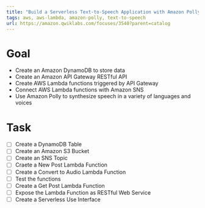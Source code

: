 ```yaml
---
title: "Build a Serverless Text-to-Speech Application with Amazon Polly"
tags: aws, aws-lambda, amazon-polly, text-to-speech
url: https://amazon.qwiklabs.com/focuses/3540?parent=catalog
---
```


# Goal
- Create an Amazon DynamoDB to store data
- Create an Amazon API Gateway RESTful API
- Create AWS Lambda functions triggered by API Gateway
- Connect AWS Lambda functions with Amazon SNS
- Use Amazon Polly to synthesize speech in a variety of languages and voices

# Task
- [ ] Create a DynamoDB Table
- [ ] Create an Amazon S3 Bucket
- [ ] Create an SNS Topic
- [ ] Craete a New Post Lambda Function
- [ ] Create a Convert to Audio Lambda Function
- [ ] Test the functions
- [ ] Create a Get Post Lambda Function
- [ ] Expose the Lambda Function as RESTful Web Service
- [ ] Create a Serverless Use Interface
